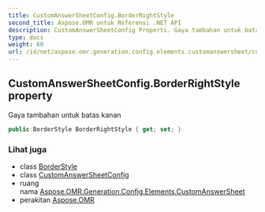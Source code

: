 ```yaml
---
title: CustomAnswerSheetConfig.BorderRightStyle
second_title: Aspose.OMR untuk Referensi .NET API
description: CustomAnswerSheetConfig Properti. Gaya tambahan untuk batas kanan
type: docs
weight: 60
url: /id/net/aspose.omr.generation.config.elements.customanswersheet/customanswersheetconfig/borderrightstyle/
---
```

## CustomAnswerSheetConfig.BorderRightStyle property

Gaya tambahan untuk batas kanan

```csharp
public BorderStyle BorderRightStyle { get; set; }
```

### Lihat juga

* class [BorderStyle](../../../aspose.omr.generation.config/borderstyle/)
* class [CustomAnswerSheetConfig](../)
* ruang nama [Aspose.OMR.Generation.Config.Elements.CustomAnswerSheet](../../customanswersheetconfig/)
* perakitan [Aspose.OMR](../../../)


